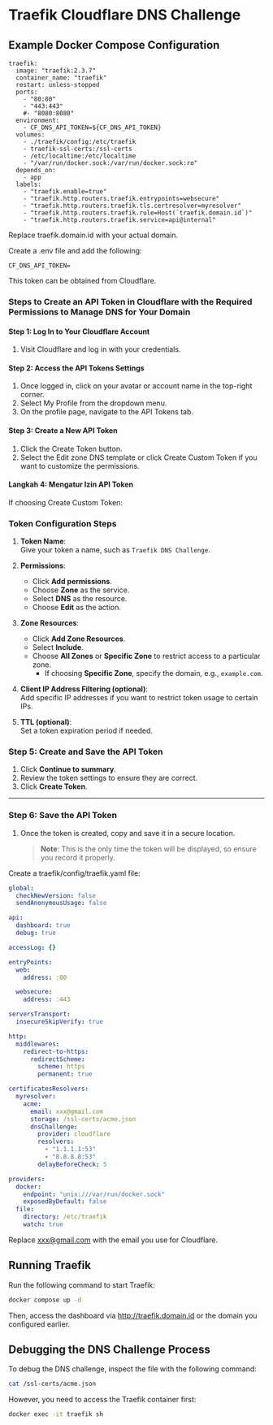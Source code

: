 # Traefik Cloudflare DNS Challenge

## Example Docker Compose Configuration

```
traefik:
  image: "traefik:2.3.7"
  container_name: "traefik"
  restart: unless-stopped
  ports:
    - "80:80"
    - "443:443"
    #- "8080:8080"
  environment:
    - CF_DNS_API_TOKEN=${CF_DNS_API_TOKEN}
  volumes:
    - ./traefik/config:/etc/traefik
    - traefik-ssl-certs:/ssl-certs
    - /etc/localtime:/etc/localtime
    - "/var/run/docker.sock:/var/run/docker.sock:ro"
  depends_on:
    - app
  labels:
    - "traefik.enable=true"
    - "traefik.http.routers.traefik.entrypoints=websecure"
    - "traefik.http.routers.traefik.tls.certresolver=myresolver"
    - "traefik.http.routers.traefik.rule=Host(`traefik.domain.id`)"
    - "traefik.http.routers.traefik.service=api@internal"
```

Replace traefik.domain.id with your actual domain.

Create a .env file and add the following:

```
CF_DNS_API_TOKEN=
```

This token can be obtained from Cloudflare.

### Steps to Create an API Token in Cloudflare with the Required Permissions to Manage DNS for Your Domain

#### Step 1: Log In to Your Cloudflare Account

1. Visit Cloudflare and log in with your credentials.

#### Step 2: Access the API Tokens Settings

1. Once logged in, click on your avatar or account name in the top-right corner.
2. Select My Profile from the dropdown menu.
3. On the profile page, navigate to the API Tokens tab.

#### Step 3: Create a New API Token

1. Click the Create Token button.
2. Select the Edit zone DNS template or click Create Custom Token if you want to
   customize the permissions.

#### Langkah 4: Mengatur Izin API Token

If choosing Create Custom Token:

### Token Configuration Steps

1. **Token Name**:\
   Give your token a name, such as `Traefik DNS Challenge`.

2. **Permissions**:
   - Click **Add permissions**.
   - Choose **Zone** as the service.
   - Select **DNS** as the resource.
   - Choose **Edit** as the action.

3. **Zone Resources**:
   - Click **Add Zone Resources**.
   - Select **Include**.
   - Choose **All Zones** or **Specific Zone** to restrict access to a
     particular zone.
     - If choosing **Specific Zone**, specify the domain, e.g., `example.com`.

4. **Client IP Address Filtering (optional)**:\
   Add specific IP addresses if you want to restrict token usage to certain IPs.

5. **TTL (optional)**:\
   Set a token expiration period if needed.

### Step 5: Create and Save the API Token

1. Click **Continue to summary**.
2. Review the token settings to ensure they are correct.
3. Click **Create Token**.

---

### Step 6: Save the API Token

1. Once the token is created, copy and save it in a secure location.
   > **Note**: This is the only time the token will be displayed, so ensure you
   > record it properly.

Create a traefik/config/traefik.yaml file:

```yaml
global:
  checkNewVersion: false
  sendAnonymousUsage: false

api:
  dashboard: true
  debug: true

accessLog: {}

entryPoints:
  web:
    address: :80

  websecure:
    address: :443

serversTransport:
  insecureSkipVerify: true

http:
  middlewares:
    redirect-to-https:
      redirectScheme:
        scheme: https
        permanent: true

certificatesResolvers:
  myresolver:
    acme:
      email: xxx@gmail.com
      storage: /ssl-certs/acme.json
      dnsChallenge:
        provider: cloudflare
        resolvers:
          - "1.1.1.1:53"
          - "8.8.8.8:53"
        delayBeforeCheck: 5

providers:
  docker:
    endpoint: "unix:///var/run/docker.sock"
    exposedByDefault: false
  file:
    directory: /etc/traefik
    watch: true
```

Replace xxx@gmail.com with the email you use for Cloudflare.

## Running Traefik

Run the following command to start Traefik:

```bash
docker compose up -d
```

Then, access the dashboard via http://traefik.domain.id or the domain you
configured earlier.

## Debugging the DNS Challenge Process

To debug the DNS challenge, inspect the file with the following command:

```bash
cat /ssl-certs/acme.json
```

However, you need to access the Traefik container first:

```bash
docker exec -it traefik sh
```
